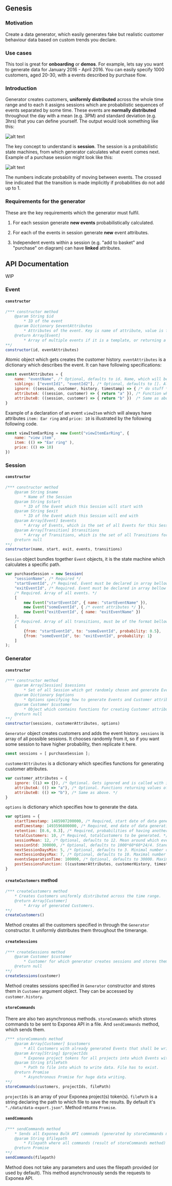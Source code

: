## Genesis

### Motivation
Create a data generator, which easily generates fake but realistic customer behaviour data based on custom trends you declare.

### Use cases
This tool is great for **onboarding** or **demos**.
For example, lets say you want to generate data for January 2016 - April 2016. You can easily specify 1000 customers, aged 20-30, with a events described by purchase flow.

### Introduction
Generator creates customers, **uniformly distributed** across the whole time range and to each it assigns sessions which are probabilistic sequences of events separated by some time. These events are **normally distributed** throughout the day with a mean (e.g. 3PM) and standard deviation (e.g. 3hrs) that you can define yourself. The output would look something like this:

![alt text](img/general_overview.png "General overview diagram")

The key concept to understand is **session**. The session is a probabilistic state machines, from which generator calculates what event comes next. Example of a purchase session might look like this:

![alt text](img/purchase_flow.png "Purchase session example")

The numbers indicate probability of moving between events. The crossed line indicated that the transition is made implicitly if probabilities do not add up to 1.

### Requirements for the generator
These are the key requirements which the generator must fulfil.

1. For each session generate **new events** probabilistically calculated.

2. For each of the events in session generate **new** event attributes.

3. Independent events within a session (e.g. "add to basket" and "purchase" on diagram) can have **linked** attributes.

## API Documentation

WIP

### Event

#### `constructor`
```javascript
/*** constructor method 
    @param String $id 
        * ID of the event
    @param Dictionary $eventAttributes
        * Attributes of the event. Key is name of attribute, value is function generating the value
    @return Array[Event]
        * Array of multiple events if it is a template, or returning a single element array
**/
constructor(id, eventAttributes)
```
Atomic object which gets creates the customer history. `eventAttributes` is a dictionary which describes the event. It can have following specifications:
```javascript
const eventAttributes = {
    name: "eventName", /* Optional, defaults to id. Name, which will be used for output. */
    siblings: ["eventId1", "eventId2"], /* Optional, defaults to []. All events which have the same structure as this one. */
    ignore: ((session, customer, history, timestamp) => { /* do stuff */ }), /* Optional. Void function which gets initially called, does not get stored. Can modify session history.  */
    attributeA: ((session, customer) => { return "a" }), /* Function which gets called and returns value for the particular attribute */
    attributeB: ((session, customer) => { return "b" })  /* Same as above but for different attribute */
}
```
Example of a declaration of an event `viewItem` which will always have attributes `item: Ear ring` and `price: 10` is illustrated by the following following code.
```javascript
const viewItemEarRing = new Event("viewItemEarRing", {
    name: "view item",
    item: (() => "Ear ring" ),
    price: (() => 10)
})
```

### Session

#### `constructor`
```javascript
/*** constructor method
    @param String $name
        * Name of the Session
    @param String $start
        * ID of the Event which this Session will start with
    @param String $exit
        * ID of the Event which this Session will end with
    @param Array[Event] $events
        * Array of Events, which is the set of all Events for this Session
    @param Array[Transition] $transitions
        * Array of Transitions, which is the set of all Transitions for this Session
    @return null
**/
constructor(name, start, exit, events, transitions)
```
`Session` object bundles together `Event` objects, it is the state machine which calculates a specific path.
```javascript
var purchaseSession = new Session(
    "sessionName", /* Required */
    "startEventId", /* Required. Event must be declared in array bellow */
    "exitEventId", /* Required. Event must be declared in array bellow */
    /* Required. Array of all events. */
    [
        new Event("startEventId", { name: "startEventName" }),
        new Event("someEventId", { /* event attributes */ }),
        new Event("exitEventId", { name: "exitEventName" })
    ],
    /* Required. Array of all transitions, must be of the format bellow. If probs do not add up to 1, remaining 1-prob defaults to transition to exitEvent */
    [
        {from: "startEventId", to: "someEventId", probability: 0.5},
        {from: "someEventId", to: "exitEventId", probability: 1}
    ]
);
```
### Generator

#### `constructor`
```javascript
/*** constructor method
    @param Array[Session] $sessions
        * Set of all Session which get randomly chosen and generate Events
    @param Dictionary $options
        * Options specifying how to generate Events and Customer attributes.
    @param Customer $customer
        * Object which contains functions for creating Customer attributes
    @return null
**/
constructor(sessions, customerAttributes, options)
```
`Generator` object creates customers and adds the event history.
`sessions` is array of all possible sessions. It chooses randomly from it, so if you want some session to have higher probability, then replicate it here.
```javascript
const sessions = [ purchaseSession ];
```
`customerAttributes` is a dictionary which specifies functions for generating customer attributes.
```javascript
var customer_attributes = {
    ignore: ((i) => {}), /* Optional. Gets ignored and is called with iterator i */
    attributeA: (() => "a"), /* Optional. Functions returning values of the attributes. They get called in chronological order from top to bottom. */
    attributeB: (() => "b"), /* Same as above. */
}
```
`options` is dictionary which specifies how to generate the data.
```javascript
var options = {
    startTimestamp: 1485907200000, /* Required, start date of data generation. UNIX standard in milliseconds format.  */
    endTimestamp: 1493596800000, /* Required, end date of data generation. UNIX standard in milliseconds format. */
    retention: [0.6, 0.3], /* Required, probabilities of having another session. */
    totalCustomers: 10, /* Required, totalCustomers to be generated. */
    sessionMean: 12, /* Optional, defaults to 12. Mean around which events will be normally distributed throughout the day. */
    sessionStd: 300000, /* Optional, defaults to 1000*60*60*24/4. Standard deviation for events generation. */ 
    nextSessionDaysMin: 5, /* Optional, defaults to 3. Minimal number of days after which another session is created. */
    nextSessionDaysMax: 7, /* Optional, defaults to 10. Maximal number of days after which another session is created. */
    eventsSeparationTime: 100000, /* Optional, defaults to 30000. Maximal number of milliseconds between two events. */
    postSessionsFunction: ((customerAttributes, customerHistory, timestamp) => ()) /* Optional, defaults to null. Function which gets called after signal has been raised. */;
}
```

#### `createCustomers` method
```javascript
/*** createCustomers method
    * Creates Customers uniformly distributed across the time range.
    @return Array[Customer]
        * Array of generated Customers.
**/
createCustomers()
```
Method creates all the customers specified in through the `Generator` constructor. It uniformly distributes them throughout the timerange.

#### `createSessions`
```javascript
/*** createSessions method
    @param Customer $customer
        * Customer for which generator creates sessions and stores them in Customer sessions attribute
    @return null
**/
createSessions(customer)
```
Method creates sessions specified in `Generator` constructor and stores them in `Customer` argument object. They can be accessed by `customer.history`.

#### `storeCommands`
There are also two asynchronous methods. `storeComamnds` which stores commands to be sent to Exponea API in a file. And `sendCommands` method, which sends them.

```javascript
/*** storeCommands method
    @param Array[Customer] $customers
        * All Customers with already generated Events that shall be written into a file.
    @param Array[String] $projectIds
        * Exponea project tokens for all projects into which Events with Customer will be sent.
    @param String $filePath
        * Path to file into which to write data. File has to exist.
    @return Promise
        * Asynchronous Promise for huge data writing.
**/
storeCommands(customers, projectIds, filePath)
```
`projectIds` is an array of your Exponea project(s) token(s). `filePath` is a string declaring the path to which file to save the results. By default it's `"./data/data-export.json"`.
Method returns `Promise`.

#### `sendCommands`
```javascript
/*** sendCommands method
    * Sends all Exponea Bulk API commnads (generated by storeCommands method) from file to Exponea API.
    @param String $filepath
        * Filepath where all commands (result of storeCommands method) are stored.
    @return Promise
**/
sendCommands(filepath)
```
Method does not take any parameters and uses the filepath provided (or used by default). This method asynchronously sends the requests to Exponea API.
